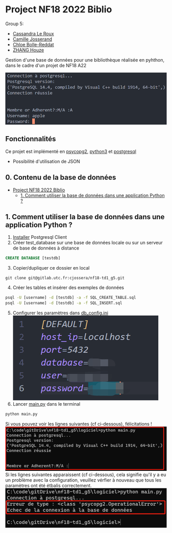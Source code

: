# Project NF18 2022 Biblio

Group 5:
- [Cassandra Le Roux](https://gitlab.utc.fr/lerouxca)
- [Camille Josserand](https://gitlab.utc.fr/cjossera) 
- [Chloe Bolle-Reddat](https://gitlab.utc.fr/cbollere)
- [ZHANG Houze](https://github.com/HouzeZHANG)

Gestion d'une base de données pour une bibliothèque réalisée en pyhthon, dans le cadre d'un projet de NF18 A22

![Interactive library management system based on psycopg2 and python](doc/img/welcome.png)

## Fonctionnalités <!-- omit in toc -->

Ce projet est implémenté en [psycopg2](https://github.com/fuergaosi233/wechat-chatgpthttps://www.psycopg.org/docs/), [python3](https://www.python.org/downloads/) et [postgresql](https://www.postgresql.org/)

- Possibilité d'utilisation de JSON

## 0. Contenu de la base de données <!-- omit in toc -->

- [Project NF18 2022 Biblio](#project-nf18-2022-biblio)
  - [1. Comment utiliser la base de données dans une application Python ?](#1-comment-utiliser-la-base-de-données-dans-une-application-python-)

## 1. Comment utiliser la base de données dans une application Python ?

1. [Installer](https://www.postgresql.org/download/) Postgresql Client
2. Créer test_database sur une base de données locale ou sur un serveur de base de données à distance
```sql
CREATE DATABASE [testdb]
```
3. Copier/dupliquer ce dossier en local
```git
git clone git@gitlab.utc.fr:cjossera/nf18-td1_g5.git
```
4. Créer les tables et insérer des exemples de données
```cmd
psql -U [username] -d [testdb] -a -f SQL_CREATE_TABLE.sql
psql -U [username] -d [testdb] -a -f SQL_INSERT.sql
```
5. Configurer les paramètres dans [db_config.ini](.\logiciel\conf\db_config.ini)
![params of connection](doc/img/params.png)
6. Lancer [main.py](logiciel/main.py) dans le terminal
```cmd
python main.py
```
Si vous pouvez voir les lignes suivantes (cf ci-dessous), félicitations !
![connect successfully](doc/img/connect.png)
Si les lignes suivantes apparaissent (cf ci-dessous), cela signifie qu'il y a eu un problème avec la configuration, veuillez vérfier à nouveau que tous les paramètres ont été étbalis correctement.
![connect failure](doc/img/connectfailure.png)
